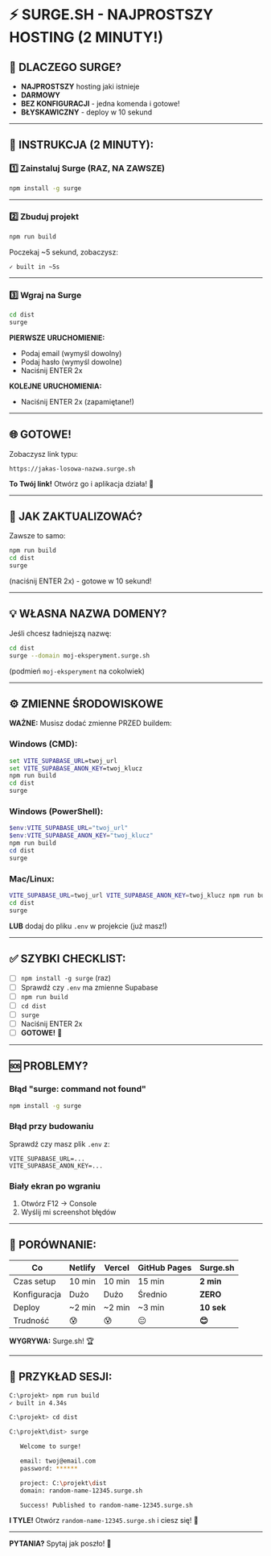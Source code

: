 # ⚡ SURGE.SH - NAJPROSTSZY HOSTING (2 MINUTY!)

## 🎯 DLACZEGO SURGE?

- **NAJPROSTSZY** hosting jaki istnieje
- **DARMOWY**
- **BEZ KONFIGURACJI** - jedna komenda i gotowe!
- **BŁYSKAWICZNY** - deploy w 10 sekund

---

## 🚀 INSTRUKCJA (2 MINUTY):

### 1️⃣ Zainstaluj Surge (RAZ, NA ZAWSZE)

```bash
npm install -g surge
```

---

### 2️⃣ Zbuduj projekt

```bash
npm run build
```

Poczekaj ~5 sekund, zobaczysz:
```
✓ built in ~5s
```

---

### 3️⃣ Wgraj na Surge

```bash
cd dist
surge
```

**PIERWSZE URUCHOMIENIE:**
- Podaj email (wymyśl dowolny)
- Podaj hasło (wymyśl dowolne)
- Naciśnij ENTER 2x

**KOLEJNE URUCHOMIENIA:**
- Naciśnij ENTER 2x (zapamiętane!)

---

## 🌐 GOTOWE!

Zobaczysz link typu:
```
https://jakas-losowa-nazwa.surge.sh
```

**To Twój link!** Otwórz go i aplikacja działa! 🎉

---

## 🔄 JAK ZAKTUALIZOWAĆ?

Zawsze to samo:

```bash
npm run build
cd dist
surge
```

(naciśnij ENTER 2x) - gotowe w 10 sekund!

---

## 💡 WŁASNA NAZWA DOMENY?

Jeśli chcesz ładniejszą nazwę:

```bash
cd dist
surge --domain moj-eksperyment.surge.sh
```

(podmień `moj-eksperyment` na cokolwiek)

---

## ⚙️ ZMIENNE ŚRODOWISKOWE

**WAŻNE:** Musisz dodać zmienne PRZED buildem:

### Windows (CMD):
```cmd
set VITE_SUPABASE_URL=twoj_url
set VITE_SUPABASE_ANON_KEY=twoj_klucz
npm run build
cd dist
surge
```

### Windows (PowerShell):
```powershell
$env:VITE_SUPABASE_URL="twoj_url"
$env:VITE_SUPABASE_ANON_KEY="twoj_klucz"
npm run build
cd dist
surge
```

### Mac/Linux:
```bash
VITE_SUPABASE_URL=twoj_url VITE_SUPABASE_ANON_KEY=twoj_klucz npm run build
cd dist
surge
```

**LUB** dodaj do pliku `.env` w projekcie (już masz!)

---

## ✅ SZYBKI CHECKLIST:

- [ ] `npm install -g surge` (raz)
- [ ] Sprawdź czy `.env` ma zmienne Supabase
- [ ] `npm run build`
- [ ] `cd dist`
- [ ] `surge`
- [ ] Naciśnij ENTER 2x
- [ ] **GOTOWE!** 🎉

---

## 🆘 PROBLEMY?

### Błąd "surge: command not found"
```bash
npm install -g surge
```

### Błąd przy budowaniu
Sprawdź czy masz plik `.env` z:
```
VITE_SUPABASE_URL=...
VITE_SUPABASE_ANON_KEY=...
```

### Biały ekran po wgraniu
1. Otwórz F12 → Console
2. Wyślij mi screenshot błędów

---

## 🎯 PORÓWNANIE:

| Co | Netlify | Vercel | GitHub Pages | **Surge.sh** |
|----|---------|--------|--------------|--------------|
| Czas setup | 10 min | 10 min | 15 min | **2 min** |
| Konfiguracja | Dużo | Dużo | Średnio | **ZERO** |
| Deploy | ~2 min | ~2 min | ~3 min | **10 sek** |
| Trudność | 😰 | 😰 | 😐 | **😊** |

**WYGRYWA:** Surge.sh! 🏆

---

## 📝 PRZYKŁAD SESJI:

```bash
C:\projekt> npm run build
✓ built in 4.34s

C:\projekt> cd dist

C:\projekt\dist> surge

   Welcome to surge!

   email: twoj@email.com
   password: ******

   project: C:\projekt\dist
   domain: random-name-12345.surge.sh

   Success! Published to random-name-12345.surge.sh
```

**I TYLE!** Otwórz `random-name-12345.surge.sh` i ciesz się! 🎉

---

**PYTANIA?** Spytaj jak poszło! 🚀
